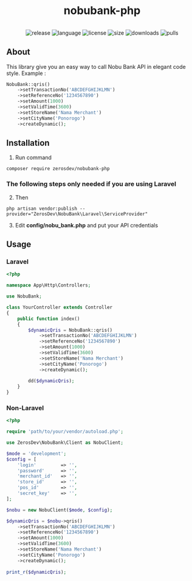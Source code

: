 <h1 align="center">nobubank-php</h1>
<h6 align="center"></h6>

<p align="center">
  <img src="https://img.shields.io/github/v/release/zerosdev/nobubank-php?include_prereleases" alt="release"/>
  <img src="https://img.shields.io/github/languages/top/zerosdev/nobubank-php" alt="language"/>
  <img src="https://img.shields.io/github/license/zerosdev/nobubank-php" alt="license"/>
  <img src="https://img.shields.io/github/languages/code-size/zerosdev/nobubank-php" alt="size"/>
  <img src="https://img.shields.io/github/downloads/zerosdev/nobubank-php/total" alt="downloads"/>
  <img src="https://img.shields.io/badge/PRs-welcome-brightgreen.svg" alt="pulls"/>
</p>

## About

This library give you an easy way to call Nobu Bank API in elegant code style. Example :

```php
NobuBank::qris()
    ->setTransactionNo('ABCDEFGHIJKLMN')
    ->setReferenceNo('1234567890')
    ->setAmount(1000)
    ->setValidTime(3600)
    ->setStoreName('Nama Merchant')
    ->setCityName('Ponorogo')
    ->createDynamic();
```

## Installation

1. Run command
<pre><code>composer require zerosdev/nobubank-php</code></pre>

### The following steps only needed if you are using Laravel

2. Then
<pre><code>php artisan vendor:publish --provider="ZerosDev\NobuBank\Laravel\ServiceProvider"</code></pre>

3. Edit **config/nobu_bank.php** and put your API credentials

## Usage

### Laravel

```php
<?php

namespace App\Http\Controllers;

use NobuBank;

class YourController extends Controller
{
    public function index()
    {
        $dynamicQris = NobuBank::qris()
            ->setTransactionNo('ABCDEFGHIJKLMN')
            ->setReferenceNo('1234567890')
            ->setAmount(1000)
            ->setValidTime(3600)
            ->setStoreName('Nama Merchant')
            ->setCityName('Ponorogo')
            ->createDynamic();
            
        dd($dynamicQris);
    }
}
```

### Non-Laravel

```php
<?php

require 'path/to/your/vendor/autoload.php';

use ZerosDev\NobuBank\Client as NobuClient;

$mode = 'development';
$config = [
    'login'         => '',
    'password'      => '',
    'merchant_id'   => '',
    'store_id'      => '',
    'pos_id'        => '',
    'secret_key'    => '',
];

$nobu = new NobuClient($mode, $config);

$dynamicQris = $nobu->qris()
    ->setTransactionNo('ABCDEFGHIJKLMN')
    ->setReferenceNo('1234567890')
    ->setAmount(1000)
    ->setValidTime(3600)
    ->setStoreName('Nama Merchant')
    ->setCityName('Ponorogo')
    ->createDynamic();
    
print_r($dynamicQris);
```
